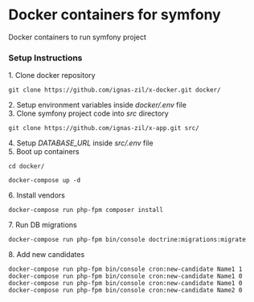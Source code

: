 # Docker containers for symfony

Docker containers to run symfony project

### Setup Instructions

1\. Clone docker repository
```
git clone https://github.com/ignas-zil/x-docker.git docker/
```
2\. Setup environment variables inside _docker/.env_ file  
3\. Clone symfony project code into _src_ directory
```
git clone https://github.com/ignas-zil/x-app.git src/
```
4\. Setup _DATABASE_URL_ inside _src/.env_ file  
5\. Boot up containers
```
cd docker/

docker-compose up -d
```
6\. Install vendors
```
docker-compose run php-fpm composer install
```
7\. Run DB migrations
```
docker-compose run php-fpm bin/console doctrine:migrations:migrate
```
8\. Add new candidates
```
docker-compose run php-fpm bin/console cron:new-candidate Name1 1
docker-compose run php-fpm bin/console cron:new-candidate Name1 0
docker-compose run php-fpm bin/console cron:new-candidate Name1 0
docker-compose run php-fpm bin/console cron:new-candidate Name2 0
```